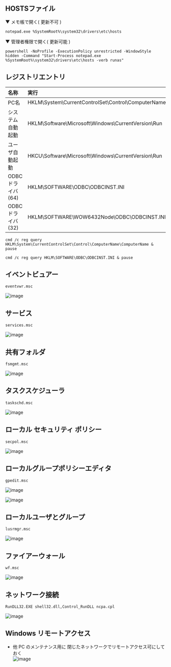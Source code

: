 ## HOSTSファイル
▼ メモ帳で開く( 更新不可 )
```
notepad.exe %SystemRoot%\system32\drivers\etc\hosts
```
▼ 管理者権限で開く( 更新可能 )
```
powershell -NoProfile -ExecutionPolicy unrestricted -WindowStyle hidden -Command "Start-Process notepad.exe %SystemRoot%\system32\drivers\etc\hosts -verb runas"
```
## レジストリエントリ

| 名称 | 実行
| :--- | :--- 
| PC名 | HKLM\System\CurrentControlSet\Control\ComputerName\ComputerName
| システム自動起動 | HKLM\Software\Microsoft\Windows\CurrentVersion\Run
| ユーザ自動起動 | HKCU\Software\Microsoft\Windows\CurrentVersion\Run
| ODBCドライバ(64) | HKLM\SOFTWARE\ODBC\ODBCINST.INI
| ODBCドライバ(32) | HKLM\SOFTWARE\WOW6432Node\ODBC\ODBCINST.INI

```
cmd /c reg query HKLM\System\CurrentControlSet\Control\ComputerName\ComputerName & pause
```
```
cmd /c reg query HKLM\SOFTWARE\ODBC\ODBCINST.INI & pause
```

## イベントビュアー
```
eventvwr.msc
```
![image](https://github.com/winofsql/subject/assets/1501327/2183ef5a-e0fa-47bf-a6e6-00c80d8c8b03)

## サービス
```
services.msc 
```
![image](https://github.com/winofsql/subject/assets/1501327/2036f20c-ae94-45e3-bc14-1595af123515)

## 共有フォルダ
```
fsmgmt.msc
```
![image](https://github.com/winofsql/subject/assets/1501327/d8b9b68b-3d94-4d97-be6f-521aa976e2d6)

## タスクスケジューラ
```
taskschd.msc
```
![image](https://github.com/winofsql/subject/assets/1501327/33c32988-9db1-4132-a271-ee6875cfe0e2)

## ローカル セキュリティ ポリシー
```
secpol.msc
```
![image](https://github.com/winofsql/subject/assets/1501327/1e22502e-980d-436c-93ca-f43ef161fb21)

## ローカルグループポリシーエディタ
```
gpedit.msc
```
![image](https://github.com/winofsql/subject/assets/1501327/f4ff60f1-e372-4923-9f3c-dce77a28590a)

![image](https://github.com/winofsql/subject/assets/1501327/1fbf936a-306c-44a6-a75f-a50a0f689d2b)

## ローカルユーザとグループ
```
lusrmgr.msc
```
![image](https://github.com/winofsql/subject/assets/1501327/06ec9787-d731-45fe-969e-61a67e166c9c)

## ファイアーウォール
```
wf.msc
```
![image](https://user-images.githubusercontent.com/1501327/145764000-2bbdf2a7-833d-410b-830b-450057ca877c.png)


## ネットワーク接続
```
RunDLL32.EXE shell32.dll,Control_RunDLL ncpa.cpl
```
![image](https://user-images.githubusercontent.com/1501327/145763147-9f1c3c1f-58c3-40c3-9164-fc7dd64f563d.png)


## Windows リモートアクセス
  - 他 PC のメンテナンス用に 閉じたネットワークでリモートアクセス可にしておく\
  ![image](https://user-images.githubusercontent.com/1501327/163701572-1be97bcf-a8fd-4175-9f69-1d152ba2cc56.png)
